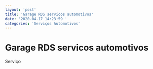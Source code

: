 ```yaml
---
layout: 'post'
title: 'Garage RDS servicos automotivos'
date: '2020-04-17 14:23:59 '
categories: 'Serviços Automotivos'
---
```


# Garage RDS servicos automotivos

Serviço
